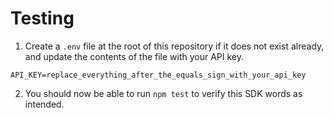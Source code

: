 # Testing

1. Create a `.env` file at the root of this repository if it does not exist already, and update the contents of the file with your API key.

```
API_KEY=replace_everything_after_the_equals_sign_with_your_api_key
```

2. You should now be able to run `npm test` to verify this SDK words as intended.
